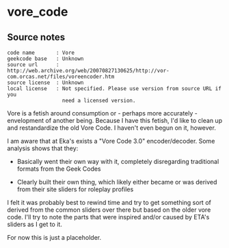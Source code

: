 # vore_code

## Source notes

```
code name       : Vore
geekcode base   : Unknown
source url      : http://web.archive.org/web/20070827130625/http://vor-com.orcas.net/files/voreencoder.htm
source license  : Unknown
local license   : Not specified. Please use version from source URL if you
                  need a licensed version.
```

Vore is a fetish around consumption or - perhaps more accurately - envelopment of another being. Because I have this fetish, I'd like to clean up and restandardize the old Vore Code. I haven't even begun on it, however.

I am aware that at Eka's exists a "Vore Code 3.0" encoder/decoder. Some analysis shows that they:

* Basically went their own way with it, completely disregarding traditional formats from the Geek Codes

* Clearly built their own thing, which likely either became or was derived from their site sliders for roleplay profiles

I felt it was probably best to rewind time and try to get something sort of derived from the common sliders over there but based on the older vore code. I'll try to note the parts that were inspired and/or caused by ETA's sliders as I get to it.

For now this is just a placeholder.